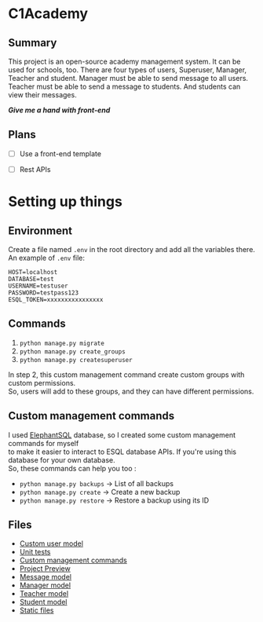 # C1Academy

## Summary
This project is an open-source academy management system. It can be used for schools, too.
There are four types of users, Superuser, Manager, Teacher and student.
Manager must be able to send message to all users. Teacher must be able to send a message to students. 
And students can view their messages.

**_Give me a hand with front-end_**


## Plans
- [ ] Use a front-end template
- [ ] Rest APIs


# Setting up things

## Environment
Create a file named `.env` in the root directory and add all the variables there. An example of `.env` file:
```
HOST=localhost
DATABASE=test
USERNAME=testuser
PASSWORD=testpass123
ESQL_TOKEN=xxxxxxxxxxxxxxxx
```

## Commands
1. `python manage.py migrate`
2. `python manage.py create_groups`
3. `python manage.py createsuperuser`

In step 2, this custom management command create custom groups with custom permissions. <br>
So, users will add to these groups, and they can have different permissions.


## Custom management commands
I used [ElephantSQL](https://elephantsql.com/) database, so I created some custom management commands for myself <br>
to make it easier to interact to ESQL database APIs. If you're using this database for your own database. <br>
So, these commands can help you too :
- `python manage.py backups` -> List of all backups
- `python manage.py create` -> Create a new backup
- `python manage.py restore` -> Restore a backup using its ID


## Files
- [Custom user model](https://github.com/AnonC0DER/C1Academy/blob/main/core/models.py)
- [Unit tests](https://github.com/AnonC0DER/C1Academy/tree/main/core/tests)
- [Custom management commands](https://github.com/AnonC0DER/C1Academy/tree/main/core/management)
- [Project Preview](https://github.com/AnonC0DER/C1Academy/tree/main/ProjectPreview)
- [Message model](https://github.com/AnonC0DER/C1Academy/tree/main/Message)
- [Manager model](https://github.com/AnonC0DER/C1Academy/tree/main/Manager)
- [Teacher model](https://github.com/AnonC0DER/C1Academy/tree/main/Teacher)
- [Student model](https://github.com/AnonC0DER/C1Academy/tree/main/Student)
- [Static files](https://github.com/AnonC0DER/C1Academy/tree/main/static)
